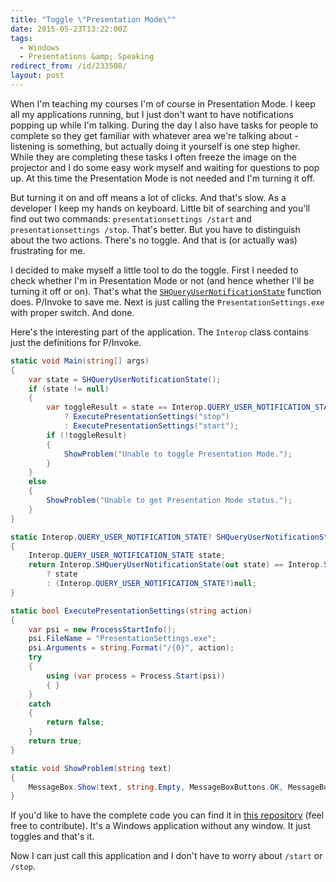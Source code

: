 ```yaml
---
title: "Toggle \"Presentation Mode\""
date: 2015-05-23T13:22:00Z
tags:
  - Windows
  - Presentations &amp; Speaking
redirect_from: /id/233508/
layout: post
---
```

When I'm teaching my courses I'm of course in Presentation Mode. I keep all my applications running, but I just don't want to have notifications popping up while I'm talking. During the day I also have tasks for people to complete so they get familiar with whatever area we're talking about - listening is something, but actually doing it yourself is one step higher. While they are completing these tasks I often freeze the image on the projector and I do some easy work myself and waiting for questions to pop up. At this time the Presentation Mode is not needed and I'm turning it off.

But turning it on and off means a lot of clicks. And that's slow. As a developer I keep my hands on keyboard. Little bit of searching and you'll find out two commands: `presentationsettings /start` and `presentationsettings /stop`. That's better. But you have to distinguish about the two actions. There's no toggle. And that is (or actually was) frustrating for me.

<!-- excerpt -->

I decided to make myself a little tool to do the toggle. First I needed to check whether I'm in Presentation Mode or not (and hence whether I'll be turning it off or on). That's what the [`SHQueryUserNotificationState`][1] function does. P/Invoke to save me. Next is just calling the `PresentationSettings.exe` with proper switch. And done.

Here's the interesting part of the application. The `Interop` class contains just the definitions for P/Invoke.

```csharp
static void Main(string[] args)
{
	var state = SHQueryUserNotificationState();
	if (state != null)
	{
		var toggleResult = state == Interop.QUERY_USER_NOTIFICATION_STATE.QUNS_PRESENTATION_MODE
			? ExecutePresentationSettings("stop")
			: ExecutePresentationSettings("start");
		if (!toggleResult)
		{
			ShowProblem("Unable to toggle Presentation Mode.");
		}
	}
	else
	{
		ShowProblem("Unable to get Presentation Mode status.");
	}
}

static Interop.QUERY_USER_NOTIFICATION_STATE? SHQueryUserNotificationState()
{
	Interop.QUERY_USER_NOTIFICATION_STATE state;
	return Interop.SHQueryUserNotificationState(out state) == Interop.S_OK
		? state
		: (Interop.QUERY_USER_NOTIFICATION_STATE?)null;
}

static bool ExecutePresentationSettings(string action)
{
	var psi = new ProcessStartInfo();
	psi.FileName = "PresentationSettings.exe";
	psi.Arguments = string.Format("/{0}", action);
	try
	{
		using (var process = Process.Start(psi))
		{ }
	}
	catch
	{
		return false;
	}
	return true;
}

static void ShowProblem(string text)
{
	MessageBox.Show(text, string.Empty, MessageBoxButtons.OK, MessageBoxIcon.Exclamation);
}
```

If you'd like to have the complete code you can find it in [this repository][2] (feel free to contribute). It's a Windows application without any window. It just toggles and that's it.

Now I can just call this application and I don't have to worry about `/start` or `/stop`.

[1]: https://msdn.microsoft.com/en-us/library/windows/desktop/bb762242%28v=vs.85%29.aspx
[2]: https://github.com/cincuranet/PresentationModeToggle